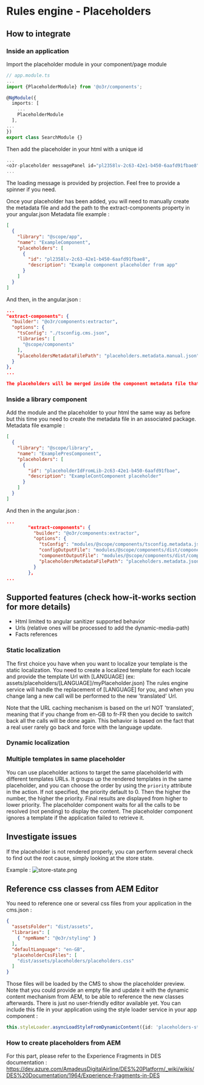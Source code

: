 # Rules engine - Placeholders

## How to integrate

### Inside an application

Import the placeholder module in your component/page module

```typescript
// app.module.ts
...
import {PlaceholderModule} from '@o3r/components';

@NgModule({
  imports: [
    ...
    PlaceholderModule
  ],
...
})
export class SearchModule {}
```

Then add the placeholder in your html with a unique id
```typescript
...
<o3r-placeholder messagePanel id="pl2358lv-2c63-42e1-b450-6aafd91fbae8">Placeholder loading ...</o3r-placeholder>
...
```
The loading message is provided by projection. Feel free to provide a spinner if you need.

Once your placeholder has been added, you will need to manually create the metadata file and add the path to the extract-components property in your angular.json
Metadata file example :
```json
[
  {
    "library": "@scope/app",
    "name": "ExampleComponent",
    "placeholders": [
      {
        "id": "pl2358lv-2c63-42e1-b450-6aafd91fbae8",
        "description": "Example component placeholder from app"
      }
    ]
  }
]
```
And then, in the angular.json :
```json
...
"extract-components": {
  "builder": "@o3r/components:extractor",
  "options": {
    "tsConfig": "./tsconfig.cms.json",
    "libraries": [
      "@scope/components"
    ],
    "placeholdersMetadataFilePath": "placeholders.metadata.manual.json"
  }
},
...

The placeholders will be merged inside the component metadata file that will be sent to the cms.
```

### Inside a library component
Add the module and the placeholder to your html the same way as before but this time you need to create the metadata file in an associated package.
Metadata file example :
```json
[
  {
    "library": "@scope/library",
    "name": "ExamplePresComponent",
    "placeholders": [
      {
        "id": "placeholderIdFromLib-2c63-42e1-b450-6aafd91fbae",
        "description": "ExampleContComponent placeholder"
      }
    ]
  }
]
```
And then in the angular.json :
```json
...
        "extract-components": {
          "builder": "@o3r/components:extractor",
          "options": {
            "tsConfig": "modules/@scope/components/tsconfig.metadata.json",
            "configOutputFile": "modules/@scope/components/dist/component.config.metadata.json",
            "componentOutputFile": "modules/@scope/components/dist/component.class.metadata.json",
            "placeholdersMetadataFilePath": "placeholders.metadata.json"
          }
        },
...
```

## Supported features (check how-it-works section for more details)
* Html limited to angular sanitizer supported behavior
* Urls (relative ones will be processed to add the dynamic-media-path)
* Facts references

### Static localization
The first choice you have when you want to localize your template is the static localization.
You need to create a localized template for each locale and provide the template Url with [LANGUAGE] (ex: assets/placeholders/[LANGUAGE]/myPlaceholder.json)
The rules engine service will handle the replacement of [LANGUAGE] for you, and when you change lang a new call will be performed to the new 'translated' Url.

Note that the URL caching mechanism is based on the url NOT 'translated', meaning that if you change from en-GB to fr-FR then you decide to switch back all the calls will be done again.
This behavior is based on the fact that a real user rarely go back and force with the language update.

### Dynamic localization

### Multiple templates in same placeholder
You can use placeholder actions to target the same placeholderId with different templates URLs.
It groups up the rendered templates in the same placeholder, and you can choose the order by using the `priority` attribute in the action.
If not specified, the priority default to 0. Then the higher the number, the higher the priority. Final results are displayed from higher to lower priority.
The placeholder component waits for all the calls to be resolved (not pending) to display the content.
The placeholder component ignores a template if the application failed to retrieve it.

## Investigate issues
If the placeholder is not rendered properly, you can perform several check to find out the root cause, simply looking at the store state.

Example :
![store-state.png](../../../.attachments/screenshots/rules-engine-debug/store_state.png)

## Reference css classes from AEM Editor
You need to reference one or several css files from your application in the cms.json :
```json
{
  "assetsFolder": "dist/assets",
  "libraries": [
    { "npmName": "@o3r/styling" }
  ],
  "defaultLanguage": "en-GB",
  "placeholderCssFiles": [
    "dist/assets/placeholders/placeholders.css"
  ]
}
```
Those files will be loaded by the CMS to show the placeholder preview.
Note that you could provide an empty file and update it with the dynamic content mechanism from AEM, to be able to reference the new classes afterwards.
There is just no user-friendly editor available yet.
You can include this file in your application using the style loader service in your app component :
```typescript
this.styleLoader.asyncLoadStyleFromDynamicContent({id: 'placeholders-styling', href: 'assets/rules/placeholders.css'});
```

### How to create placeholders from AEM
For this part, please refer to the Experience Fragments in DES documentation : 
https://dev.azure.com/AmadeusDigitalAirline/DES%20Platform/_wiki/wikis/DES%20Documentation/1964/Experience-Fragments-in-DES

